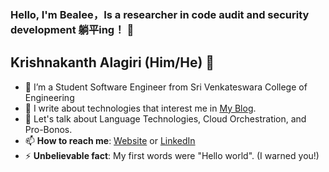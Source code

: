 ### Hello, I'm Bealee，Is a researcher in code audit and security development 躺平ing！ 👋
## Krishnakanth Alagiri (Him/He) 🌻
- 🔭 I’m a Student Software Engineer from Sri Venkateswara College of Engineering
- 👯 I write about technologies that interest me in [My Blog](https://thekrishna.in/blogs).
- 💬 Let's talk about Language Technologies, Cloud Orchestration, and Pro-Bonos.
- 📫 **How to reach me**: [Website](https://thekrishna.in/) or [LinkedIn](https://linkedin.com/in/krishnaalagiri/)
- ⚡ **Unbelievable fact**: My first words were "Hello world". (I warned you!)
